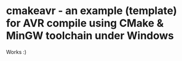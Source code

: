 # cmakeavr - an example (template) for AVR compile using CMake & MinGW toolchain under Windows
Works :)
